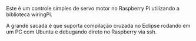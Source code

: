 Este é um controle simples de servo motor no Raspberry Pi utilizando a biblioteca wiringPi.

A grande sacada é que suporta compilação cruzada no Eclipse rodando em um PC com Ubuntu e debugando direto no Raspberry via ssh.
